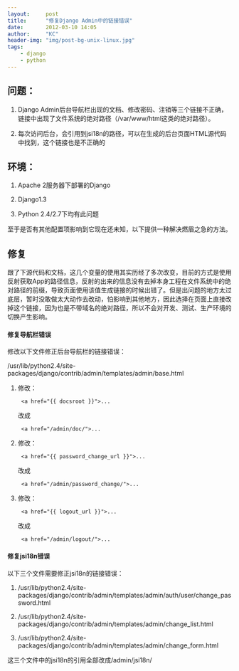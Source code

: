```yaml
---
layout:     post
title:      "修复Django Admin中的链接错误"
date:       2012-03-10 14:05
author:     "KC"
header-img: "img/post-bg-unix-linux.jpg"
tags:
    - django
    - python
---
```


## 问题：

1. Django Admin后台导航栏出现的文档、修改密码、注销等三个链接不正确，链接中出现了文件系统的绝对路径（/var/www/html这类的绝对路径）。

2. 每次访问后台，会引用到jsi18n的路径，可以在生成的后台页面HTML源代码中找到，这个链接也是不正确的

## 环境：

1. Apache 2服务器下部署的Django

2. Django1.3

3. Python 2.4/2.7下均有此问题

至于是否有其他配置项影响到它现在还未知，以下提供一种解决燃眉之急的方法。

## 修复

跟了下源代码和文档，这几个变量的使用其实历经了多次改变，目前的方式是使用反射获取App的路径信息，反射的出来的信息没有去掉本身工程在文件系统中的绝对路径的前缀，导致页面使用该值生成链接的时候出错了。但是出问题的地方太过底层，暂时没敢做太大动作去改动，怕影响到其他地方，因此选择在页面上直接改掉这个链接，因为也是不带域名的绝对路径，所以不会对开发、测试、生产环境的切换产生影响。

#### 修复导航栏错误

修改以下文件修正后台导航栏的链接错误：

/usr/lib/python2.4/site-packages/django/contrib/admin/templates/admin/base.html

1. 修改：
	
		<a href="{{ docsroot }}">...
	改成
	
		<a href="/admin/doc/">...

2. 修改：

		<a href="{{ password_change_url }}">...
	改成
	
		<a href="/admin/password_change/">...
		
3. 修改：

		<a href="{{ logout_url }}">...
	改成

		<a href="/admin/logout/">...


#### 修复jsi18n错误
以下三个文件需要修正jsi18n的链接错误：

1. /usr/lib/python2.4/site-packages/django/contrib/admin/templates/admin/auth/user/change_password.html

2. /usr/lib/python2.4/site-packages/django/contrib/admin/templates/admin/change_list.html

3. /usr/lib/python2.4/site-packages/django/contrib/admin/templates/admin/change_form.html

这三个文件中的jsi18n的引用全部改成/admin/jsi18n/